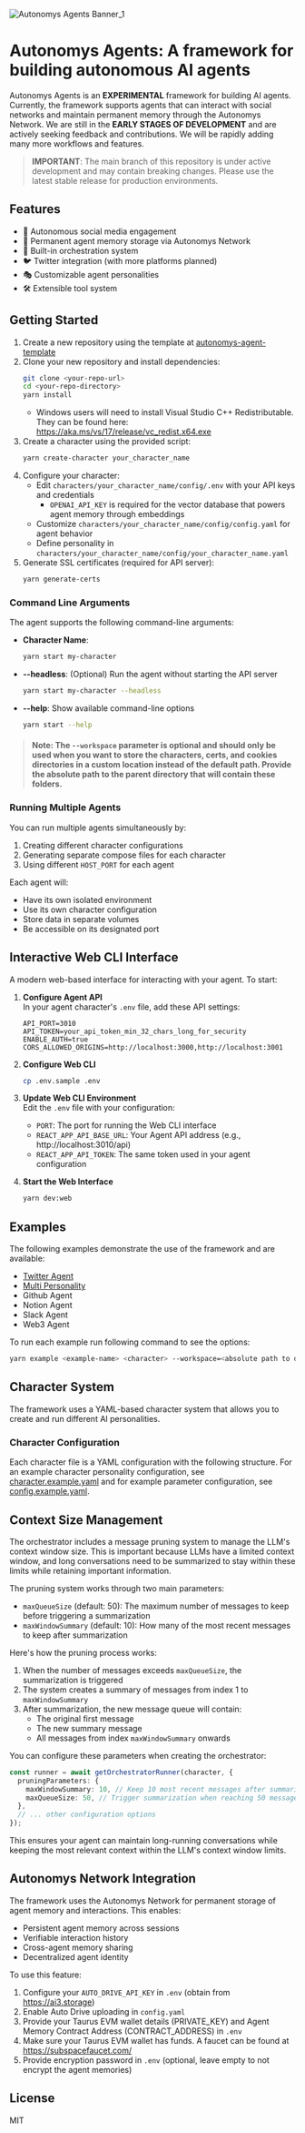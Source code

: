 ![Autonomys Agents Banner_1](https://github.com/user-attachments/assets/340c2a09-ddc6-49c1-83af-ec9cdd30ac01)

# Autonomys Agents: A framework for building autonomous AI agents

Autonomys Agents is an **EXPERIMENTAL** framework for building AI agents. Currently, the framework supports agents that can interact with social networks and maintain permanent memory through the Autonomys Network. We are still in the **EARLY STAGES OF DEVELOPMENT** and are actively seeking feedback and contributions. We will be rapidly adding many more workflows and features.

> **IMPORTANT**: The main branch of this repository is under active development and may contain breaking changes. Please use the latest stable release for production environments.


## Features

- 🤖 Autonomous social media engagement
- 🧠 Permanent agent memory storage via Autonomys Network
- 🔄 Built-in orchestration system
- 🐦 Twitter integration (with more platforms planned)
- 🎭 Customizable agent personalities
- 🛠️ Extensible tool system

## Getting Started

1. Create a new repository using the template at [autonomys-agent-template](https://github.com/autonomys/autonomys-agent-template)
2. Clone your new repository and install dependencies:
   ```bash
   git clone <your-repo-url>
   cd <your-repo-directory>
   yarn install
   ```
   - Windows users will need to install Visual Studio C++ Redistributable. They can be found here: https://aka.ms/vs/17/release/vc_redist.x64.exe
3. Create a character using the provided script:
   ```bash
   yarn create-character your_character_name
   ```
4. Configure your character:
   - Edit `characters/your_character_name/config/.env` with your API keys and credentials
      - `OPENAI_API_KEY` is required for the vector database that powers agent memory through embeddings
   - Customize `characters/your_character_name/config/config.yaml` for agent behavior
   - Define personality in `characters/your_character_name/config/your_character_name.yaml`
5. Generate SSL certificates (required for API server):
   ```bash
   yarn generate-certs
   ```

### Command Line Arguments

The agent supports the following command-line arguments:

- **Character Name**:
  ```bash
  yarn start my-character
  ```

- **--headless**: (Optional) Run the agent without starting the API server
  ```bash
  yarn start my-character --headless
  ```

- **--help**: Show available command-line options
  ```bash
  yarn start --help
  ```

> #### Note: The `--workspace` parameter is optional and should only be used when you want to store the characters, certs, and cookies directories in a custom location instead of the default path. Provide the absolute path to the parent directory that will contain these folders.

<!-- ## Docker Deployment simultaneously

You can also run your agents using Docker. This provides isolation and makes it easy to run multiple agents simultaneously.

### Prerequisites
- Docker installed on your system ([Installation Guide](https://docs.docker.com/get-docker/))
- Docker Compose Plugin required ([Compose Plugin Installation](https://docs.docker.com/compose/install/))
- Character configuration set up (follow steps 2-3 from Getting Started)

### Running with Docker

1. Generate your character's docker-compose file:

   First:
   ```bash
   chmod +x ./generate-compose.sh
   ```
   
   Then:
   ```bash
   ./generate-compose.sh <your-character-name> [HOST_PORT] [API_PORT]
   ```
   Example:
   ```bash
   # Run Alice on port 3011 on docker with API port on 3011
   ./generate-compose.sh Alice 3011 3011
   
   # Run Bob on port 3012 on docker with API port on 3011
   ./generate-compose.sh Bob 3012 3011
   ```

2. The script will generate a `docker-compose-{character-name}.yml` file and show you the available commands:
   - Build and start the container: 
     ```bash
     docker compose -f docker-compose-{character-name}.yml up -d
     ```
   - Stop and remove the container: 
     ```bash
     docker compose -f docker-compose-{character-name}.yml down
     ```
   - View container logs: 
     ```bash
     docker compose -f docker-compose-{character-name}.yml logs -f
     ```
   - Access container shell: 
     ```bash
     docker exec -it autonomys-agent-{character-name} bash
     ``` -->

### Running Multiple Agents

You can run multiple agents simultaneously by:
1. Creating different character configurations
2. Generating separate compose files for each character
3. Using different `HOST_PORT` for each agent

Each agent will:
- Have its own isolated environment
- Use its own character configuration
- Store data in separate volumes
- Be accessible on its designated port

## Interactive Web CLI Interface

A modern web-based interface for interacting with your agent. To start:

1. **Configure Agent API**  
   In your agent character's `.env` file, add these API settings:
   ```
   API_PORT=3010
   API_TOKEN=your_api_token_min_32_chars_long_for_security
   ENABLE_AUTH=true
   CORS_ALLOWED_ORIGINS=http://localhost:3000,http://localhost:3001 
   ```

2. **Configure Web CLI**
   ```bash
   cp .env.sample .env
   ```

3. **Update Web CLI Environment**  
   Edit the `.env` file with your configuration:
   - `PORT`: The port for running the Web CLI interface
   - `REACT_APP_API_BASE_URL`: Your Agent API address (e.g., http://localhost:3010/api)
   - `REACT_APP_API_TOKEN`: The same token used in your agent configuration

4. **Start the Web Interface**
   ```bash
   yarn dev:web
   ```

<!-- ## Running with dev:all (Web-CLI And Agent)

The `start` command launches both the main application and web interface concurrently:

```bash
yarn start <your-character-name>
```

This command:
- Starts your agent with the specified character
- Launches the web interface configured for that character
- Automatically uses the character's API port from its .env file
- Provides color-coded output from both processes -->


## Examples

The following examples demonstrate the use of the framework and are available:

- [Twitter Agent](examples/twitterAgent/README.md)
- [Multi Personality](examples/multiPersonality/README.md)
- Github Agent
- Notion Agent
- Slack Agent
- Web3 Agent

To run each example run following command to see the options:
```bash
yarn example <example-name> <character> --workspace=<absolute path to directory that contains characters, .cookies, and certs folders>
```

## Character System

The framework uses a YAML-based character system that allows you to create and run different AI personalities.

### Character Configuration

Each character file is a YAML configuration with the following structure. For an example character personality configuration, see [character.example.yaml](characters/character.example/config/character.example.yaml) and for example parameter configuration, see [config.example.yaml](characters/character.example/config/config.example.yaml).

## Context Size Management

The orchestrator includes a message pruning system to manage the LLM's context window size. This is important because LLMs have a limited context window, and long conversations need to be summarized to stay within these limits while retaining important information.

The pruning system works through two main parameters:

- `maxQueueSize` (default: 50): The maximum number of messages to keep before triggering a summarization
- `maxWindowSummary` (default: 10): How many of the most recent messages to keep after summarization

Here's how the pruning process works:

1. When the number of messages exceeds `maxQueueSize`, the summarization is triggered
2. The system creates a summary of messages from index 1 to `maxWindowSummary`
3. After summarization, the new message queue will contain:
   - The original first message
   - The new summary message
   - All messages from index `maxWindowSummary` onwards

You can configure these parameters when creating the orchestrator:

```typescript
const runner = await getOrchestratorRunner(character, {
  pruningParameters: {
    maxWindowSummary: 10, // Keep 10 most recent messages after summarization
    maxQueueSize: 50, // Trigger summarization when reaching 50 messages
  },
  // ... other configuration options
});
```

This ensures your agent can maintain long-running conversations while keeping the most relevant context within the LLM's context window limits.

## Autonomys Network Integration

The framework uses the Autonomys Network for permanent storage of agent memory and interactions. This enables:

- Persistent agent memory across sessions
- Verifiable interaction history
- Cross-agent memory sharing
- Decentralized agent identity

To use this feature:

1. Configure your `AUTO_DRIVE_API_KEY` in `.env` (obtain from https://ai3.storage)
2. Enable Auto Drive uploading in `config.yaml`
3. Provide your Taurus EVM wallet details (PRIVATE_KEY) and Agent Memory Contract Address (CONTRACT_ADDRESS) in `.env`
4. Make sure your Taurus EVM wallet has funds. A faucet can be found at https://subspacefaucet.com/
5. Provide encryption password in `.env` (optional, leave empty to not encrypt the agent memories)

<!-- ## Resurrection

To resurrect memories from the Autonomys Network, run the following command:

### Options

- `-n, --number`: (Optional) Number of memories to fetch. If not specified, fetches all memories
- `-w, --workspace`: (Optional) Specify the path to the project root directory where the `characters` folder exists. This is needed if you're running the command from outside the project or want to use a different project root. Defaults to the current project root directory.
- `--help`: Show help menu with all available options

Examples:

```bash
yarn resurrect your_character_name                       # Fetch all memories
yarn resurrect your_character_name -n 1000               # Fetch 1000 memories
yarn resurrect your_character_name --workspace=/path/to/your/project    # Use a custom workspace path where the 'characters' directory is located
yarn resurrect --help                                     # Show help menu
```

While memories are being fetched, they will be added to the vector database named `experiences` in the background, located in the character's data directory within the workspace. -->

<!-- ## Testing

To run tests:

```bash
yarn test
``` -->

## License

MIT
